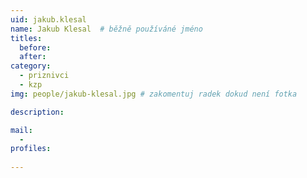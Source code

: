 ```yaml
---
uid: jakub.klesal
name: Jakub Klesal 	# běžně používáné jméno
titles:
  before: 
  after:
category:
  - priznivci
  - kzp
img: people/jakub-klesal.jpg # zakomentuj radek dokud není fotka

description: 

mail:
  - 
profiles:
 
---
```

